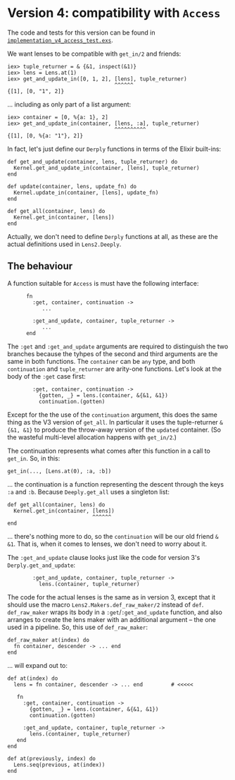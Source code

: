 # Version 4: compatibility with `Access`

The code and tests for this version can be found in
[`implementation_v4_access_test.exs`](../test/mostly_words/tutorial/implementation_v4_access_test.exs).


We want lenses to be compatible with `get_in/2` and friends:


    iex> tuple_returner = & {&1, inspect(&1)}
    iex> lens = Lens.at(1)
    iex> get_and_update_in([0, 1, 2], [lens], tuple_returner)
                                      ^^^^^^
    {[1], [0, "1", 2]}
    

... including as only part of a list argument:


    iex> container = [0, %{a: 1}, 2]
    iex> get_and_update_in(container, [lens, :a], tuple_returner)
                                      ^^^^^^^^^^
    {[1], [0, %{a: "1"}, 2]}

In fact, let's just define our `Derply` functions in terms of the Elixir built-ins:


    def get_and_update(container, lens, tuple_returner) do
      Kernel.get_and_update_in(container, [lens], tuple_returner)
    end

    def update(container, lens, update_fn) do
      Kernel.update_in(container, [lens], update_fn)
    end

    def get_all(container, lens) do
      Kernel.get_in(container, [lens])
    end

Actually, we don't need to define `Derply` functions at all, as these
are the actual definitions used in `Lens2.Deeply`.

## The behaviour

A function suitable for `Access` is must have the following interface:

          fn
            :get, container, continuation ->
               ...

            :get_and_update, container, tuple_returner ->
               ...
          end

The `:get` and `:get_and_update` arguments are required to distinguish
the two branches because the tyhpes of the second and third arguments
are the same in both functions. The `container` can be `any` type, and
both `continuation` and `tuple_returner` are arity-one
functions. Let's look at the body of the `:get` case first:

            :get, container, continuation ->
              {gotten, _} = lens.(container, &{&1, &1})
              continuation.(gotten)

Except for the the use of the `continuation` argument, this does the
same thing as the V3 version of `get_all`. In particular it uses the
tuple-returner `&{&1, &1}` to produce the throw-away version of the
`updated` container. (So the wasteful multi-level allocation happens with
`get_in/2`.)

The continuation represents what comes after this function in a call to `get_in`. So, in this:


    get_in(..., [Lens.at(0), :a, :b])

... the continuation is a function representing the descent through
the keys `:a` and `:b`. Because `Deeply.get_all` uses a singleton
list:

    def get_all(container, lens) do
      Kernel.get_in(container, [lens])
                               ^^^^^^
    end

... there's nothing more to do, so the `continuation` will be our old
friend `& &1`. That is, when it comes to lenses, we don't need to
worry about it.

The `:get_and_update` clause looks just like the code for version 3's `Derply.get_and_update`:

            :get_and_update, container, tuple_returner ->
              lens.(container, tuple_returner)


The code for the actual lenses is the same as in version 3, except
that it should use the macro `Lens2.Makers.def_raw_maker/2` instead of
`def`. `def_raw_maker` wraps its body in a `:get`/`:get_and_update`
function, and also arranges to create the lens maker with an
additional argument – the one used in a pipeline. So, this use of `def_raw_maker`:

    def_raw_maker at(index) do
      fn container, descender -> ... end
    end

... will expand out to:

    def at(index) do 
      lens = fn container, descender -> ... end         # <<<<<
    
       fn
         :get, container, continuation -> 
           {gotten, _} = lens.(container, &{&1, &1})
           continuation.(gotten)

         :get_and_update, container, tuple_returner ->
           lens.(container, tuple_returner)
       end
    end
    
    def at(previously, index) do 
      Lens.seq(previous, at(index))
    end
    
